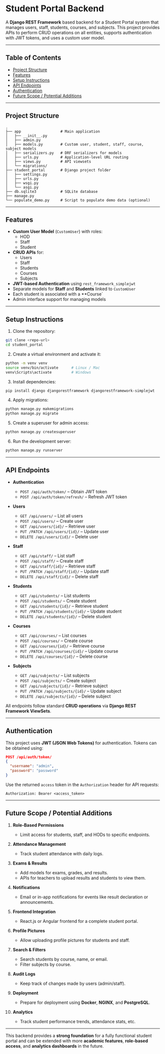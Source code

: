 # Student Portal Backend

A **Django REST Framework** based backend for a Student Portal system that manages users, staff, students, courses, and subjects. This project provides APIs to perform CRUD operations on all entities, supports authentication with JWT tokens, and uses a custom user model.

---

## Table of Contents

- [Project Structure](#project-structure)
- [Features](#features)
- [Setup Instructions](#setup-instructions)
- [API Endpoints](#api-endpoints)
- [Authentication](#authentication)
- [Future Scope / Potential Additions](#future-scope--potential-additions)

---

## Project Structure

```
.
├── app                  # Main application
│   ├── __init__.py
│   ├── admin.py
│   ├── models.py        # Custom user, student, staff, course, subject models
│   ├── serializers.py   # DRF serializers for models
│   ├── urls.py          # Application-level URL routing
│   ├── views.py         # API viewsets
│   └── migrations/
├── student_portal       # Django project folder
│   ├── settings.py
│   ├── urls.py
│   ├── wsgi.py
│   └── asgi.py
├── db.sqlite3           # SQLite database
├── manage.py
└── populate_demo.py     # Script to populate demo data (optional)
```

---

## Features

- **Custom User Model** (`CustomUser`) with roles:
  - HOD
  - Staff
  - Student
- **CRUD APIs** for:
  - Users
  - Staff
  - Students
  - Courses
  - Subjects
- **JWT-based Authentication** using `rest_framework_simplejwt`
- Separate models for **Staff** and **Students** linked to `CustomUser`
- Each student is associated with a \*\*Course`
- Admin interface support for managing models

---

## Setup Instructions

1. Clone the repository:

```bash
git clone <repo-url>
cd student_portal
```

2. Create a virtual environment and activate it:

```bash
python -m venv venv
source venv/bin/activate      # Linux / Mac
venv\Scripts\activate         # Windows
```

3. Install dependencies:

```bash
pip install django djangorestframework djangorestframework-simplejwt
```

4. Apply migrations:

```bash
python manage.py makemigrations
python manage.py migrate
```

5. Create a superuser for admin access:

```bash
python manage.py createsuperuser
```

6. Run the development server:

```bash
python manage.py runserver
```

---

## API Endpoints

- **Authentication**

  - `POST /api/auth/token/` – Obtain JWT token
  - `POST /api/auth/token/refresh/` – Refresh JWT token

- **Users**

  - `GET /api/users/` – List all users
  - `POST /api/users/` – Create user
  - `GET /api/users/{id}/` – Retrieve user
  - `PUT /PATCH /api/users/{id}/` – Update user
  - `DELETE /api/users/{id}/` – Delete user

- **Staff**

  - `GET /api/staff/` – List staff
  - `POST /api/staff/` – Create staff
  - `GET /api/staff/{id}/` – Retrieve staff
  - `PUT /PATCH /api/staff/{id}/` – Update staff
  - `DELETE /api/staff/{id}/` – Delete staff

- **Students**

  - `GET /api/students/` – List students
  - `POST /api/students/` – Create student
  - `GET /api/students/{id}/` – Retrieve student
  - `PUT /PATCH /api/students/{id}/` – Update student
  - `DELETE /api/students/{id}/` – Delete student

- **Courses**

  - `GET /api/courses/` – List courses
  - `POST /api/courses/` – Create course
  - `GET /api/courses/{id}/` – Retrieve course
  - `PUT /PATCH /api/courses/{id}/` – Update course
  - `DELETE /api/courses/{id}/` – Delete course

- **Subjects**
  - `GET /api/subjects/` – List subjects
  - `POST /api/subjects/` – Create subject
  - `GET /api/subjects/{id}/` – Retrieve subject
  - `PUT /PATCH /api/subjects/{id}/` – Update subject
  - `DELETE /api/subjects/{id}/` – Delete subject

All endpoints follow standard **CRUD operations** via **Django REST Framework ViewSets**.

---

## Authentication

This project uses **JWT (JSON Web Tokens)** for authentication. Tokens can be obtained using:

```json
POST /api/auth/token/
{
  "username": "admin",
  "password": "password"
}
```

Use the returned `access` token in the `Authorization` header for API requests:

```
Authorization: Bearer <access_token>
```

---

## Future Scope / Potential Additions

1. **Role-Based Permissions**
   - Limit access for students, staff, and HODs to specific endpoints.
2. **Attendance Management**

   - Track student attendance with daily logs.

3. **Exams & Results**

   - Add models for exams, grades, and results.
   - APIs for teachers to upload results and students to view them.

4. **Notifications**

   - Email or in-app notifications for events like result declaration or announcements.

5. **Frontend Integration**

   - React.js or Angular frontend for a complete student portal.

6. **Profile Pictures**

   - Allow uploading profile pictures for students and staff.

7. **Search & Filters**

   - Search students by course, name, or email.
   - Filter subjects by course.

8. **Audit Logs**

   - Keep track of changes made by users (admin/staff).

9. **Deployment**

   - Prepare for deployment using **Docker**, **NGINX**, and **PostgreSQL**.

10. **Analytics**
    - Track student performance trends, attendance stats, etc.

---

This backend provides a **strong foundation** for a fully functional student portal and can be extended with more **academic features**, **role-based access**, and **analytics dashboards** in the future.
